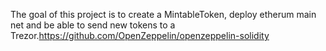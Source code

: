 The goal of this project is to create a MintableToken, deploy etherum main net and be able to send new tokens to a Trezor.https://github.com/OpenZeppelin/openzeppelin-solidity
